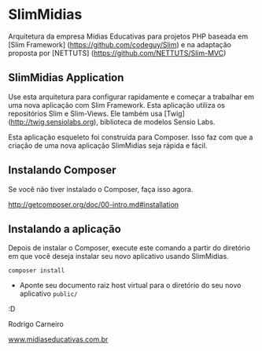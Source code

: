 SlimMidias
==========

Arquitetura da empresa Mídias Educativas para projetos PHP baseada em [Slim Framework] (https://github.com/codeguy/Slim) e na adaptação proposta por [NETTUTS] (https://github.com/NETTUTS/Slim-MVC)


## SlimMidias Application

Use esta arquitetura para configurar rapidamente e começar a trabalhar em uma nova aplicação com Slim Framework. Esta aplicação utiliza os repositórios Slim e Slim-Views. Ele também usa [Twig] (http://twig.sensiolabs.org), biblioteca de modelos Sensio Labs.

Esta aplicação esqueleto foi construída para Composer. Isso faz com que a criação de uma nova aplicação SlimMidias seja rápida e fácil.

## Instalando Composer

Se você não tiver instalado o Composer, faça isso agora. 

<http://getcomposer.org/doc/00-intro.md#installation>

## Instalando a aplicação

Depois de instalar o Composer, execute este comando a partir do diretório em que você deseja instalar seu novo aplicativo usando SlimMidias.

    composer install


* Aponte seu documento raiz host virtual para o diretório do seu novo aplicativo `public/`


:D

Rodrigo Carneiro

www.midiaseducativas.com.br
